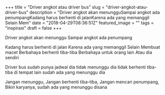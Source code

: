 +++
title = "Driver angkot atau driver bus"
slug = "driver-angkot-atau-driver-bus"
description = "Driver angkot akan menungguSampai angkot ada penumpangKadang harus berhenti di jalanKarena ada yang memanggil Selain Mem"
date = "2018-04-29T08:36:51Z"
featured_image = ""
tags = "inspirasi"
draft = false
+++ 
 
Driver angkot akan menunggu
Sampai angkot ada penumpang

Kadang harus berhenti di jalan
Karena ada yang memanggil 
Selain Membuat macet
Berbahaya berhenti tiba-tiba
Berbahaya untuk orang lain
Atau dia sendiri

Driver bus sudah punya jadwal
dia tidak menunggu 
dia tidak berhenti tiba-tiba
di tempat lain sudah ada yang menunggu dia

Jangan menunggu, 
Jangan berhenti tiba-tiba,
Jangan mencari penumpang,
Bikin karyanya,
sudah ada yang menunggu disana